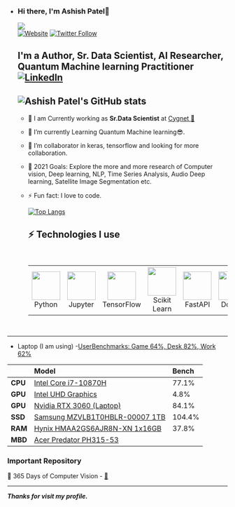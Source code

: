 - ### Hi there, I'm Ashish Patel👋
  ![](https://komarev.com/ghpvc/?username=ashishpatel26&color=green)  
  [![Website](https://img.shields.io/website?label=ashishpatel26&style=for-the-badge&url=https%3A%2F%2Fcodestackr.com)](https://www.linkedin.com/in/ashishpatel2604/)
  [![Twitter Follow](https://img.shields.io/twitter/follow/Ashish_Patel26?color=1DA1F2&logo=twitter&style=for-the-badge)](https://twitter.com/intent/follow?original_referer=https%3A%2F%2Fgithub.com%2FcodeSTACKr&screen_name=codeSTACKr)

  ## I'm a Author, Sr. Data Scientist, AI Researcher, Quantum Machine learning Practitioner [![LinkedIn](https://img.shields.io/badge/linkedin-%230077B5.svg?style=for-the-badge&logo=linkedin&logoColor=white)](https://www.linkedin.com/in/ashishpatel2604/)
    ![Ashish Patel's GitHub stats](https://github-readme-stats.vercel.app/api?username=ashishpatel26&show_icons=true&theme=algolia)
  ---

  * 🔭 I am Currently working as **Sr.Data Scientist** at [Cygnet 🦢](https://cygnet-infotech.com/)

  - 🌱 I’m currently Learning Quantum Machine learning😎.
  
  - 👯 I’m collaborator in keras, tensorflow and looking for more collaboration.
  
  - 🥅 2021 Goals: Explore the more and more research of Computer vision, Deep learning, NLP, Time Series Analysis, Audio Deep learning, Satellite Image Segmentation etc.

  - ⚡ Fun fact: I love to code.
  
    [![Top Langs](https://github-readme-stats.vercel.app/api/top-langs/?username=ashishpatel26&langs_count=5&theme=algolia)](https://github.com/anuraghazra/github-readme-stats)
    
   
    ## ⚡  Technologies I use 
    
    <br>
    
    <div align="center">
        <table align="center">
            <tr>
                <td align="center" width="140" height="112.43">
                    <img src="./assets/icons/python.jpeg" width="65px"/>
                    <br /> Python
                </td>
                <td align="center" width="140" height="112.43">
                    <img src="./assets/icons/jupyter.png" width="65px"/>
                    <br /> Jupyter
                </td>
                <td align="center" width="140" height="112.43">
                    <img src="./assets/icons/tensorflow.png" width="65px"/>
                    <br /> TensorFlow
                </td>
                <td align="center" width="140" height="112.43">
                    <img src="./assets/icons/scikitlearn.png" width="65px"/>
                    <br /> Scikit Learn
                </td>
                <td align="center" width="140" height="112.43">
                    <img src="./assets/icons/fastapi.png" width="65px"/>
                    <br /> FastAPI
                </td>
                <td align="center" width="140" height="112.43">
                    <img src="./assets/icons/docker.png" width="65px"/>
                    <br /> Docker
                </td>
            </tr>
        </table>
    </div>
    <br>

---
 - Laptop (I am using)
 -[UserBenchmarks: Game 64%, Desk 82%, Work 62%](https://www.userbenchmark.com/UserRun/54001935)  

||Model|Bench
:----|:----|:----|
**CPU**|[Intel Core i7-10870H](https://cpu.userbenchmark.com/SpeedTest/1322918/IntelR-CoreTM-i7-10870H-CPU---220GHz)|77.1%
**GPU**|[Intel UHD Graphics](https://gpu.userbenchmark.com/SpeedTest/1027883/IntelR-UHD-Graphics)|4.8%
**GPU**|[Nvidia RTX 3060 (Laptop)](https://gpu.userbenchmark.com/SpeedTest/1452971/NVIDIA-GeForce-RTX-3060-Laptop-GPU)|84.1%
**SSD**|[Samsung MZVLB1T0HBLR-00007 1TB](https://ssd.userbenchmark.com/SpeedTest/963042/SAMSUNG-MZVLB1T0HBLR-00007)|104.4%
**RAM**|[Hynix HMAA2GS6AJR8N-XN 1x16GB](https://ram.userbenchmark.com/SpeedTest/1166099/Hynix-HMAA2GS6AJR8N-XN-1x16GB)|37.8%
**MBD**|[Acer Predator PH315-53](https://www.userbenchmark.com/System/Acer-Predator-PH315-53/193818)|   

### Important Repository

💾 365 Days of Computer Vision - [🔗](https://github.com/ashishpatel26/365-Days-Computer-Vision-Learning-Linkedin-Post)

---

***Thanks for visit my profile.***
